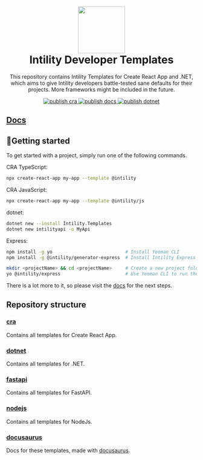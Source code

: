 <h1 align="center">
  <img src="https://avatars.githubusercontent.com/u/35199565" width="124px"/><br/>
  Intility Developer Templates
</h1>

<p align="center">
This repository contains Intility Templates for Create React App and .NET,
which aims to give Intility developers battle-tested sane defaults for their projects.
More frameworks might be included in the future.
</p>

<p align="center">
<a href="https://github.com/Intility/templates/actions">
    <img alt="publish cra" src="https://github.com/Intility/templates/actions/workflows/publish-cra.yml/badge.svg" style="max-width:100%;">
</a>

<a href="https://github.com/Intility/templates/actions">
    <img alt="publish docs" src="https://github.com/Intility/templates/actions/workflows/publish-docs.yml/badge.svg" style="max-width:100%;">
</a>

<a href="https://github.com/Intility/templates/actions">
    <img alt="publish dotnet" src="https://github.com/Intility/templates/actions/workflows/publish-dotnet.yml/badge.svg" style="max-width:100%;">
</a>
</p>

## [Docs](https://create.intility.app/)

## 🚀Getting started

To get started with a project, simply run one of the following commands.

CRA TypeScript:

```bash
npx create-react-app my-app --template @intility
```

CRA JavaScript:

```bash
npx create-react-app my-app --template @intility/js
```

dotnet:

```bash
dotnet new --install Intility.Templates
dotnet new intilityapi -o MyApi
```

Express:

```bash
npm install -g yo                           # Install Yeoman CLI
npm install -g @intility/generator-express  # Install Intility Express project generator

mkdir <projectName> && cd <projectName>     # Create a new project folder
yo @intility/express                        # Use Yeoman CLI to run the template generator 
```

There is a lot more to it, so please visit the [docs](https://create.intility.app/) for the next steps.

## Repository structure

### [cra](./cra/)

Contains all templates for Create React App.

### [dotnet](./dotnet/)

Contains all templates for .NET.

### [fastapi](./fastapi/)

Contains all templates for FastAPI.

### [nodejs](./nodejs/)

Contains all templates for NodeJs.

### [docusaurus](./docusaurus)

Docs for these templates, made with [docusaurus](https://v2.docusaurus.io/).
